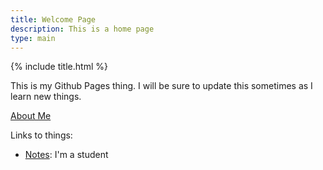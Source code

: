 ```yaml
---
title: Welcome Page
description: This is a home page
type: main
---
```

{% include title.html %}

This is my Github Pages thing. I will be sure to update this sometimes as I learn new things.

[About Me](/about)

Links to things:
* [Notes](/notes): I'm a student
